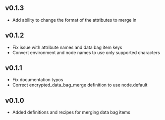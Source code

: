 ## v0.1.3
* Add ability to change the format of the attributes to merge in

## v0.1.2
* Fix issue with attribute names and data bag item keys
* Convert environment and node names to use only supported characters

## v0.1.1
* Fix documentation typos
* Correct encrypted_data_bag_merge definition to use node.default

## v0.1.0
* Added definitions and recipes for merging data bag items